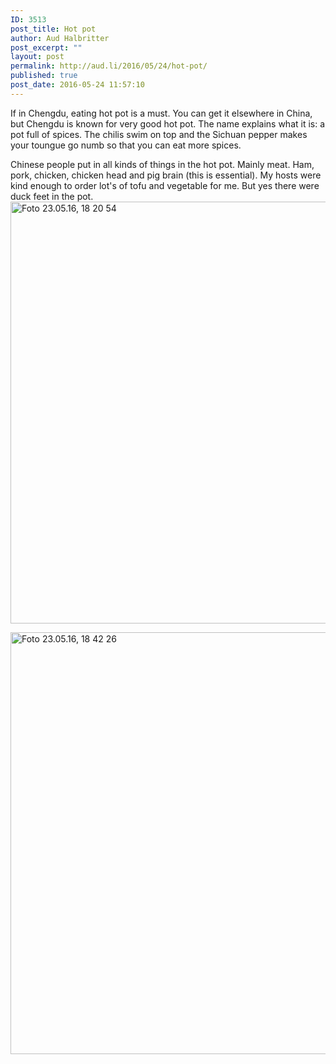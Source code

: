 ```yaml
---
ID: 3513
post_title: Hot pot
author: Aud Halbritter
post_excerpt: ""
layout: post
permalink: http://aud.li/2016/05/24/hot-pot/
published: true
post_date: 2016-05-24 11:57:10
---
```

If in Chengdu, eating hot pot is a must. You can get it elsewhere in China, but Chengdu is known for very good hot pot. The name explains what it is: a pot full of spices. The chilis swim on top and the Sichuan pepper makes your toungue go numb so that you can eat more spices.

Chinese people put in all kinds of things in the hot pot. Mainly meat. Ham, pork, chicken, chicken head and pig brain (this is essential). My hosts were kind enough to order lot's of tofu and vegetable for me. But yes there were duck feet in the pot.
<a href="http://aud.li/wp-content/uploads/2016/05/Foto-23.05.16-18-20-54.jpg"><img class="alignnone size-large wp-image-3517" src="http://aud.li/wp-content/uploads/2016/05/Foto-23.05.16-18-20-54-1024x768.jpg" alt="Foto 23.05.16, 18 20 54" width="900" height="675" /></a>

<a href="http://aud.li/wp-content/uploads/2016/05/Foto-23.05.16-18-42-26.jpg"><img class="alignnone size-large wp-image-3519" src="http://aud.li/wp-content/uploads/2016/05/Foto-23.05.16-18-42-26-1024x768.jpg" alt="Foto 23.05.16, 18 42 26" width="900" height="675" /></a>